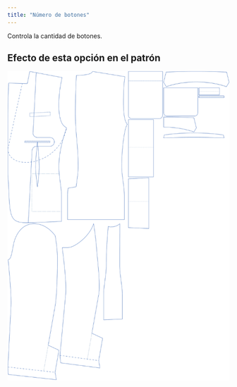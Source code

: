 ```yaml
---
title: "Número de botones"
---
```


Controla la cantidad de botones.

## Efecto de esta opción en el patrón

![Esta imagen muestra el efecto de esta opción superponiendo varias variantes que tienen un valor diferente para esta opción](jaeger_buttons_sample.svg "Efecto de esta opción en el patrón")
